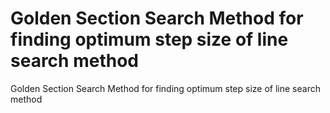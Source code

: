 # Golden Section Search Method for finding optimum step size of line search method
 Golden Section Search Method for finding optimum step size of line search method
